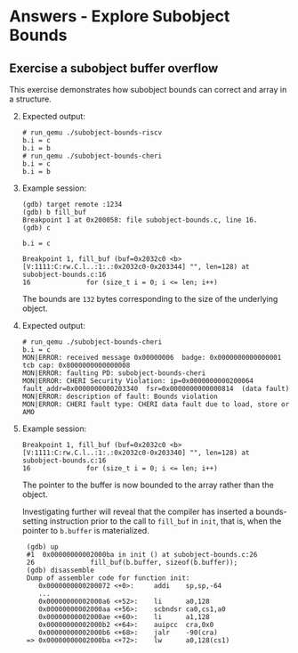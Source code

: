 # Answers - Explore Subobject Bounds

## Exercise a subobject buffer overflow

This exercise demonstrates how subobject bounds can correct and array in a
structure.

2. Expected output:
   ```
   # run_qemu ./subobject-bounds-riscv
   b.i = c
   b.i = b
   # run_qemu ./subobject-bounds-cheri
   b.i = c
   b.i = b
   ```

3. Example session:
   ```
   (gdb) target remote :1234
   (gdb) b fill_buf
   Breakpoint 1 at 0x200058: file subobject-bounds.c, line 16.
   (gdb) c

   b.i = c

   Breakpoint 1, fill_buf (buf=0x2032c0 <b> [V:1111:C:rw.C.l..:1:.:0x2032c0-0x203344] "", len=128) at subobject-bounds.c:16
   16              for (size_t i = 0; i <= len; i++)

   ```
   The bounds are `132` bytes corresponding to the size of the underlying object.

5. Expected output:
   ```
   # run_qemu ./subobject-bounds-cheri
   b.i = c
   MON|ERROR: received message 0x00000006  badge: 0x0000000000000001  tcb cap: 0x8000000000000008
   MON|ERROR: faulting PD: subobject-bounds-cheri
   MON|ERROR: CHERI Security Violation: ip=0x0000000000200064  fault_addr=0x0000000000203340  fsr=0x0000000000000814  (data fault)
   MON|ERROR: description of fault: Bounds violation
   MON|ERROR: CHERI fault type: CHERI data fault due to load, store or AMO
   ```

6. Example session:
   ```
   Breakpoint 1, fill_buf (buf=0x2032c0 <b> [V:1111:C:rw.C.l..:1:.:0x2032c0-0x203340] "", len=128) at subobject-bounds.c:16
   16              for (size_t i = 0; i <= len; i++)
   ```
   The pointer to the buffer is now bounded to the array rather than the object.

   Investigating further will reveal that the compiler has inserted a
   bounds-setting instruction prior to the call to `fill_buf` in `init`, that
   is, when the pointer to `b.buffer` is materialized.
   ```
    (gdb) up
    #1  0x00000000002000ba in init () at subobject-bounds.c:26
    26              fill_buf(b.buffer, sizeof(b.buffer));
    (gdb) disassemble
    Dump of assembler code for function init:
       0x0000000000200072 <+0>:     addi    sp,sp,-64
       ...
       0x00000000002000a6 <+52>:    li      a0,128
       0x00000000002000aa <+56>:    scbndsr ca0,cs1,a0
       0x00000000002000ae <+60>:    li      a1,128
       0x00000000002000b2 <+64>:    auipcc  cra,0x0
       0x00000000002000b6 <+68>:    jalr    -90(cra)
    => 0x00000000002000ba <+72>:    lw      a0,128(cs1)
   ```
